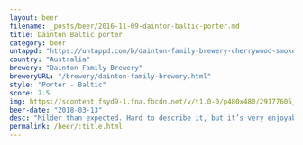 ```yaml
---
layout: beer
filename: _posts/beer/2016-11-09-dainton-baltic-porter.md
title: Dainton Baltic porter
category: beer
untappd: "https://untappd.com/b/dainton-family-brewery-cherrywood-smoked-rye-baltic-porter/2160976"
country: "Australia"
brewery: "Dainton Family Brewery"
breweryURL: "/brewery/dainton-family-brewery.html"
style: "Porter - Baltic"
score: 7.5
img: https://scontent.fsyd9-1.fna.fbcdn.net/v/t1.0-0/p480x480/29177605_10156095060928745_1623414624760102912_o.jpg?_nc_cat=107&_nc_sid=e007fa&_nc_ohc=wQW8jH5JkkwAX8aAkkE&_nc_ht=scontent.fsyd9-1.fna&_nc_tp=6&oh=fb55c66cfebf5c92a2d5f7607e39ed44&oe=5F49EAD7
beer-date: "2018-03-13"
desc: "Milder than expected. Hard to describe it, but it’s very enjoyable"
permalink: /beer/:title.html
---
```

